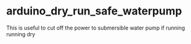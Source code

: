 # arduino_dry_run_safe_waterpump
This is useful to cut off the power to submersible water pump if running running dry 
